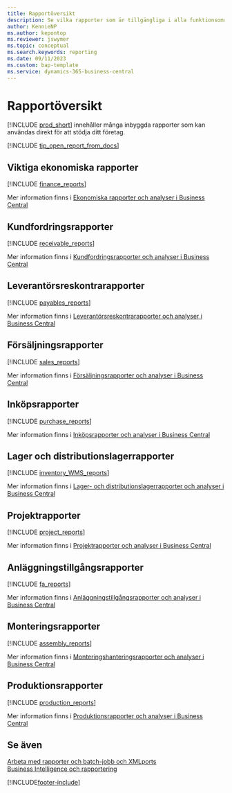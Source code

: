 ```yaml
---
title: Rapportöversikt
description: Se vilka rapporter som är tillgängliga i alla funktionsområden i standardversionen av Business Central så att du kan hålla reda på din verksamhet.
author: KennieNP
ms.author: kepontop
ms.reviewer: jswymer
ms.topic: conceptual
ms.search.keywords: reporting
ms.date: 09/11/2023
ms.custom: bap-template
ms.service: dynamics-365-business-central
---
```

# <a name="report-overview"></a>Rapportöversikt

[!INCLUDE [prod_short](includes/prod_short.md)] innehåller många inbyggda rapporter som kan användas direkt för att stödja ditt företag.  

[!INCLUDE [tip_open_report_from_docs](includes/tip-open-report-from-docs.md)]

## <a name="key-financial-reports"></a>Viktiga ekonomiska rapporter

[!INCLUDE [finance_reports](includes/finance-reports-include.md)]

Mer information finns i [Ekonomiska rapporter och analyser i Business Central](finance-reports.md)

## <a name="accounts-receivable-reports"></a>Kundfordringsrapporter

[!INCLUDE [receivable_reports](includes/receivable-reports-include.md)]

Mer information finns i [Kundfordringsrapporter och analyser i Business Central](receivables-reports.md)

## <a name="accounts-payable-reports"></a>Leverantörsreskontrarapporter

[!INCLUDE [payables_reports](includes/payables-reports-include.md)]

Mer information finns i [Leverantörsreskontrarapporter och analyser i Business Central](payables-reports.md)

## <a name="sales-reports"></a>Försäljningsrapporter

[!INCLUDE [sales_reports](includes/sales-reports-include.md)]

Mer information finns i [Försäljningsrapporter och analyser i Business Central](sales-reports.md)

## <a name="purchase-reports"></a>Inköpsrapporter

[!INCLUDE [purchase_reports](includes/purchase-reports-include.md)]

Mer information finns i [Inköpsrapporter och analyser i Business Central](purchase-reports.md)

## <a name="inventory-and-warehouse-reports"></a>Lager och distributionslagerrapporter

[!INCLUDE [inventory_WMS_reports](includes/inventory-WMS-reports-include.md)]

Mer information finns i [Lager- och distributionslagerrapporter och analyser i Business Central](inventory-wms-reports.md)

## <a name="project-reports"></a>Projektrapporter

[!INCLUDE [project_reports](includes/project-reports-include.md)]

Mer information finns i [Projektrapporter och analyser i Business Central](project-reports.md)

## <a name="fixed-assets-reports"></a>Anläggningstillgångsrapporter

[!INCLUDE [fa_reports](includes/fa-reports-include.md)]

Mer information finns i [Anläggningstillgångsrapporter och analyser i Business Central](fa-reports.md)

## <a name="assembly-reports"></a>Monteringsrapporter

[!INCLUDE [assembly_reports](includes/assembly-reports-include.md)]

Mer information finns i [Monteringshanteringsrapporter och analyser i Business Central](assembly-reports.md)

## <a name="production-reports"></a>Produktionsrapporter

[!INCLUDE [production_reports](includes/production-reports-include.md)]

Mer information finns i [Produktionsrapporter och analyser i Business Central](production-reports.md)

## <a name="see-also"></a>Se även

[Arbeta med rapporter och batch-jobb och XMLports](ui-work-report.md)  
[Business Intelligence och rapportering](reports-bi-reporting.md)  

[!INCLUDE[footer-include](includes/footer-banner.md)]
